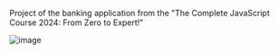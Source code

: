 Project of the banking application from the "The Complete JavaScript Course 2024: From Zero to Expert!"


![image](https://github.com/DanielKohl1991/Bankist-UI-project-from-JS-course/assets/67060562/63fb0501-517e-4559-aec9-5e29737c4bfd)
